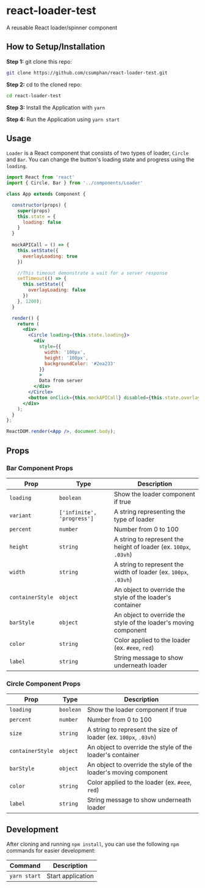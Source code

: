 react-loader-test
===========


A reusable React loader/spinner component

## How to Setup/Installation
**Step 1:** git clone this repo:

```bash
git clone https://github.com/csumphan/react-loader-test.git
```

**Step 2:** cd to the cloned repo:

```bash
cd react-loader-test
```

**Step 3:** Install the Application with `yarn`


**Step 4:** Run the Application using `yarn start`

## Usage

`Loader` is a React component that consists of two types of loader, `Circle` and `Bar`.  You can change the button's loading state and progress using the `loading`.

```jsx
import React from 'react'
import { Circle, Bar } from '../components/Loader'

class App extends Component {

  constructor(props) {
    super(props)
    this.state = {
      loading: false
    }
  }
  
  mockAPICall = () => {
    this.setState({
      overlayLoading: true
    })

    //This timeout demonstrate a wait for a server response
    setTimeout(() => {
      this.setState({
        overlayLoading: false
      })
    }, 1200);
  }

  render() {
    return (
      <div>
        <Circle loading={this.state.loading}>
          <div
            style={{
              width: '100px',
              height: '100px',
              backgroundColor: '#2ea233'
            }}
            >
            Data from server
          </div>
        </Circle>
        <button onClick={this.mockAPICall} disabled={this.state.overlayLoading}>Mock Call to API</button>
      </div>
    );
  }
};

ReactDOM.render(<App />, document.body);
```

## Props

### Bar Component Props
Prop                 | Type      | Description    | 
-------------------- | --------- | -------------- | 
`loading`            | `boolean` | Show the loader component if true                       
`variant`            | `['infinite', 'progress']` | A string representing the type of loader
`percent`           | `number`  | Number from 0 to 100                                        
`height`          | `string`  | A string to represent the height of loader (ex. `100px`, `.03vh`)
`width`          | `string`  | A string to represent the width of loader (ex. `100px`, `.03vh`)  
`containerStyle`         | `object`  | An object to override the style of the loader's container
`barStyle`  | `object`  | An object to override the style of the loader's moving component
`color` | `string`  | Color applied to the loader (ex. `#eee`, `red`)
`label` | `string`  | String message to show underneath loader

### Circle Component Props
Prop                 | Type      | Description    | 
-------------------- | --------- | -------------- | 
`loading`            | `boolean` | Show the loader component if true                       
`percent`           | `number`  | Number from 0 to 100                                        
`size`          | `string`  | A string to represent the size of loader (ex. `100px`, `.03vh`) 
`containerStyle`         | `object`  | An object to override the style of the loader's container
`barStyle`  | `object`  | An object to override the style of the loader's moving component
`color` | `string`  | Color applied to the loader (ex. `#eee`, `red`)
`label` | `string`  | String message to show underneath loader

## Development

After cloning and running `npm install`, you can use the following `npm` commands for easier development:

Command         | Description
--------------- | -----------
`yarn start`    | Start application

